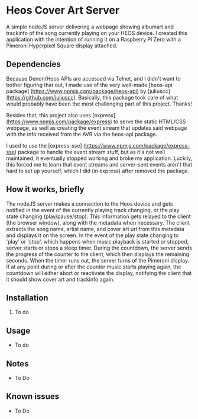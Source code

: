 # Heos Cover Art Server

A simple nodeJS server delivering a webpage showing albumart and trackinfo of the song currently playing on your HEOS device. I created this application with the intention of running it on a Raspberry Pi Zero with a Pimeroni Hyperpixel Square display attached.

## Dependencies

Because Denon/Heos APIs are accessed via Telnet, and I didn't want to bother figuring that out, I made use of the very well-made [heos-api package] (https://www.npmjs.com/package/heos-api) by [juliuscc] (https://github.com/juliuscc). Basically, this package took care of what would probably have been the most challenging part of this project. Thanks!

Besides that, this project also uses [express] (https://www.npmjs.com/package/express) to serve the static HTML/CSS webpage, as well as creating the event stream that updates said webpage with the info received from the AVR via the heos-api package.

I used to use the [express-sse] (https://www.npmjs.com/package/express-sse) package to handle the event stream stuff, but as it's not well maintained, it eventually stopped working and broke my application. Luckily, this forced me to learn that event streams and server-sent events aren't that hard to set up yourself, which I did (in express) after removed the package.
## How it works, briefly

The nodeJS server makes a connection to the Heos device and gets notified in the event of the currently playing track changing, or the play state changing (play/pause/stop). This information gets relayed to the client (the browser window), along with the metadata when necessary. The client extracts the song name, artist name, and cover art url from this metadata and displays it on the screen. In the event of the play state changing to 'play' or 'stop', which happens when music playback is started or stopped, server starts or stops a sleep timer. During the countdown, the server sends the progress of the counter to the client, which then displays the remaining seconds. When the timer runs out, the server turns of the Pimeroni display. If at any point during or after the counter music starts playing again, the countdown will either abort or reactivate the display, notifying the client that it should show cover art and trackinfo again. 

## Installation
1. To do

## Usage
- To do

## Notes
- To Do

## Known issues
- To Do
